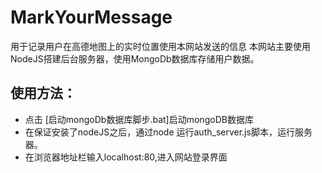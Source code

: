 # MarkYourMessage
用于记录用户在高德地图上的实时位置使用本网站发送的信息
本网站主要使用NodeJS搭建后台服务器，使用MongoDb数据库存储用户数据。

## 使用方法：
* 点击 [启动mongoDb数据库脚步.bat]启动mongoDB数据库
* 在保证安装了nodeJS之后，通过node 运行auth_server.js脚本，运行服务器。
* 在浏览器地址栏输入localhost:80,进入网站登录界面
